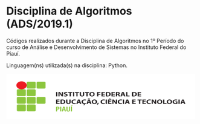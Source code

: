 # Disciplina de Algoritmos (ADS/2019.1)

Códigos realizados durante a Disciplina de Algoritmos
no 1º Período do curso de Análise e Desenvolvimento de Sistemas no Instituto Federal do Piauí.

Linguagem(ns) utilizada(s) na disciplina: Python.

<img src="https://github.com/jhiltonsantos/ADS-Algoritmos-IFPI/blob/master/ifpilogo.png" height="120" width="500">

